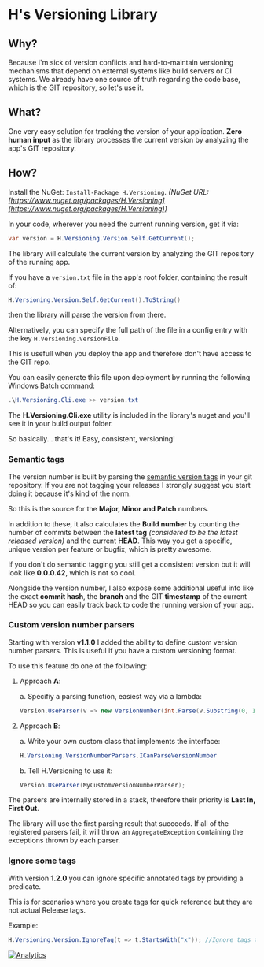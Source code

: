 # H's Versioning Library

## Why?
Because I'm sick of version conflicts and hard-to-maintain versioning mechanisms that depend on external systems like build servers or CI systems. We already have one source of truth regarding the code base, which is the GIT repository, so let's use it.

## What?
One very easy solution for tracking the version of your application. **Zero human input** as the library processes the current version by analyzing the app's GIT repository.


## How?
Install the NuGet:  ```Install-Package H.Versioning```. _(NuGet URL: [https://www.nuget.org/packages/H.Versioning](https://www.nuget.org/packages/H.Versioning))_

In your code, wherever you need the current running version, get it via:

```csharp
var version = H.Versioning.Version.Self.GetCurrent();
```

The library will calculate the current version by analyzing the GIT repository of the running app.

If you have a ```version.txt``` file in the app's root folder, containing the result of:

```csharp
H.Versioning.Version.Self.GetCurrent().ToString()
```

then the library will parse the version from there.

Alternatively, you can specify the full path of the file in a config entry with the key ```H.Versioning.VersionFile```.


This is usefull when you deploy the app and therefore don't have access to the GIT repo.

You can easily generate this file upon deployment by running the following Windows Batch command:

```powershell
.\H.Versioning.Cli.exe >> version.txt
```

The **H.Versioning.Cli.exe** utility is included in the library's nuget and you'll see it in your build output folder.

So basically... that's it! Easy, consistent, versioning!


### Semantic tags

The version number is built by parsing the [semantic version tags](http://semver.org/) in your git repository.
If you are not tagging your releases I strongly suggest you start doing it because it's kind of the norm.

So this is the source for the **Major, Minor and Patch** numbers.

In addition to these, it also calculates the **Build number** by counting the number of commits between the **latest tag** _(considered to be the latest released version)_ and the current **HEAD**. This way you get a specific, unique version per feature or bugfix, which is pretty awesome. 

If you don't do semantic tagging you still get a consistent version but it will look like **0.0.0.42**, which is not so cool.

Alongside the version number, I also expose some additional useful info like the exact **commit hash**, the **branch** and the GIT **timestamp** of the current HEAD so you can easily track back to code the running version of your app.


### Custom version number parsers

Starting with version **v1.1.0** I added the ability to define custom version number parsers. This is useful if you have a custom versioning format.


To use this feature do one of the following:


1. Approach **A**:

   a. Specifiy a parsing function, easiest way via a lambda: 
   
   ```csharp
   Version.UseParser(v => new VersionNumber(int.Parse(v.Substring(0, 1)), int.Parse(v.Substring(1))));
   ```
   
2. Approach **B**:

   a. Write your own custom class that implements the interface: 
   
   ```csharp
   H.Versioning.VersionNumberParsers.ICanParseVersionNumber
   ```

   b. Tell H.Versioning to use it: 
   
   ```csharp
   Version.UseParser(MyCustomVersionNumberParser);
   ```


The parsers are internally stored in a stack, therefore their priority is **Last In, First Out**.

The library will use the first parsing result that succeeds. If all of the registered parsers fail, it will throw an ```AggregateException``` containing the exceptions thrown by each parser.


### Ignore some tags

With version **1.2.0** you can ignore specific annotated tags by providing a predicate.

This is for scenarios where you create tags for quick reference but they are not actual Release tags.


Example:

```csharp
H.Versioning.Version.IgnoreTag(t => t.StartsWith("x")); //Ignore tags that start with "x"
```

[![Analytics](https://ga-beacon.appspot.com/UA-91841249-2/home)](https://github.com/igrigorik/ga-beacon)
